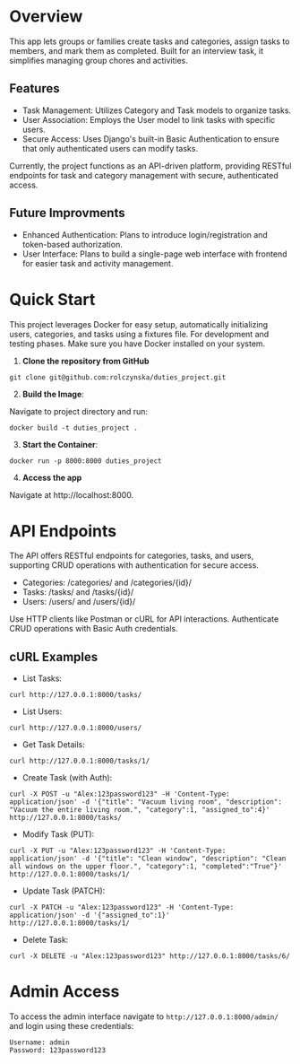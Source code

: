 # Overview
This app lets groups or families create tasks and categories, assign tasks to members, and mark them as completed. Built for an interview task, it simplifies managing group chores and activities.
## Features
- Task Management: Utilizes Category and Task models to organize tasks.
- User Association: Employs the User model to link tasks with specific users.
- Secure Access: Uses Django's built-in Basic Authentication to ensure that only authenticated users can modify tasks.

Currently, the project functions as an API-driven platform, providing RESTful endpoints for task and category management with secure, authenticated access.

## Future Improvments
- Enhanced Authentication: Plans to introduce login/registration and token-based authorization.
- User Interface: Plans to build a single-page web interface with frontend for easier task and activity management.

# Quick Start

This project leverages Docker for easy setup, automatically initializing users, categories, and tasks using a fixtures file. For development and testing phases. Make sure you have Docker installed on your system.
  
1. **Clone the repository from GitHub**
```
git clone git@github.com:rolczynska/duties_project.git
```

2. **Build the Image**:

Navigate to project directory and run:
```
docker build -t duties_project .
```
3. **Start the Container**:
```
docker run -p 8000:8000 duties_project
```
4. **Access the app**
   
Navigate at http://localhost:8000.

# API Endpoints

The API offers RESTful endpoints for categories, tasks, and users, supporting CRUD operations with authentication for secure access.

- Categories: /categories/ and /categories/{id}/
- Tasks: /tasks/ and /tasks/{id}/
- Users: /users/ and /users/{id}/

Use HTTP clients like Postman or cURL for API interactions. Authenticate CRUD operations with Basic Auth credentials.

## cURL Examples

- List Tasks:
```
curl http://127.0.0.1:8000/tasks/
```
- List Users:
```
curl http://127.0.0.1:8000/users/
```
- Get Task Details:
```
curl http://127.0.0.1:8000/tasks/1/
```
- Create Task (with Auth):
```
curl -X POST -u "Alex:123password123" -H 'Content-Type: application/json' -d '{"title": "Vacuum living room", "description": "Vacuum the entire living room.", "category":1, "assigned_to":4}' http://127.0.0.1:8000/tasks/
```
- Modify Task (PUT):
```
curl -X PUT -u "Alex:123password123" -H 'Content-Type: application/json' -d '{"title": "Clean window", "description": "Clean all windows on the upper floor.", "category":1, "completed":"True"}' http://127.0.0.1:8000/tasks/1/
```
- Update Task (PATCH):
```
curl -X PATCH -u "Alex:123password123" -H 'Content-Type: application/json' -d '{"assigned_to":1}' http://127.0.0.1:8000/tasks/1/
```
- Delete Task:
```
curl -X DELETE -u "Alex:123password123" http://127.0.0.1:8000/tasks/6/
```

# Admin Access
To access the admin interface navigate to `http://127.0.0.1:8000/admin/` and login using these credentials:
```
Username: admin
Password: 123password123
```

